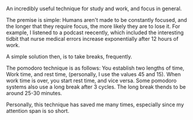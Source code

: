 An incredibly useful technique for study and work, and focus in general.

The premise is simple: Humans aren't made to be constantly focused, and the longer that they require focus, the more likely they are to lose it. For example, I listened to a podcast reecently, which included the interesting tidbit that nurse medical errors increase exponentially after 12 hours of work.

A simple solution then, is to take breaks, frequently. 

The pomodoro technique is as follows: You establish two lengths of time, Work time, and rest time, (personally, I use the values 45 and 15). When work time is over, you start rest time, and vice versa. Some pomodoro systems also use a long break after 3 cycles. The long break thends to be around 25-30 minutes.

Personally, this technique has saved me many times, especially since my attention span is so short.